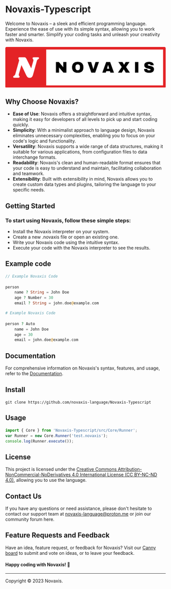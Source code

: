 # Novaxis-Typescript
Welcome to Novaxis – a sleek and efficient programming language. Experience the ease of use with its simple syntax, allowing you to work faster and smarter. Simplify your coding tasks and unleash your creativity with Novaxis.

![Novaxis-background-border](images/short-name-part-border-10.png)

## Why Choose Novaxis?
- **Ease of Use**: Novaxis offers a straightforward and intuitive syntax, making it easy for developers of all levels to pick up and start coding quickly.
- **Simplicity**: With a minimalist approach to language design, Novaxis eliminates unnecessary complexities, enabling you to focus on your code's logic and functionality.
- **Versatility**: Novaxis supports a wide range of data structures, making it suitable for various applications, from configuration files to data interchange formats.
- **Readability**: Novaxis's clean and human-readable format ensures that your code is easy to understand and maintain, facilitating collaboration and teamwork.
- **Extensibility**: Built with extensibility in mind, Novaxis allows you to create custom data types and plugins, tailoring the language to your specific needs.


## Getting Started
### To start using Novaxis, follow these simple steps:
- Install the Novaxis interpreter on your system.
- Create a new .novaxis file or open an existing one.
- Write your Novaxis code using the intuitive syntax.
- Execute your code with the Novaxis interpreter to see the results.

## Example code
```PHP
// Example Novaxis Code

person
    name ? String = John Doe
    age ? Number = 30
    email ? String = john.doe@example.com
```
```PHP
# Example Novaxis Code

person ? Auto
    name = John Doe
    age = 30
    email = john.doe@example.com
```

## Documentation
For comprehensive information on Novaxis's syntax, features, and usage, refer to the [Documentation](https://github.com/novaxis-language/Novaxis-documents).

## Install
```git clone https://github.com/novaxis-language/Novaxis-Typescript```

## Usage
```Typescript
import { Core } from 'Novaxis-Typescript/src/Core/Runner';
var Runner = new Core.Runner('test.novaxis');
console.log(Runner.execute());
```

## License

This project is licensed under the [Creative Commons Attribution-NonCommercial-NoDerivatives 4.0 International License (CC BY-NC-ND 4.0)](LICENSE), allowing you to use the language.

## Contact Us

If you have any questions or need assistance, please don't hesitate to contact our support team at [novaxis-language@proton.me](mailto:novaxis-language@proton.me) or join our community forum here.

## Feature Requests and Feedback

Have an idea, feature request, or feedback for Novaxis? Visit our [Canny board](https://novaxis-language.canny.io/novaxis) to submit and vote on ideas, or to leave your feedback.

#### Happy coding with Novaxis! 🚀

---

Copyright © 2023 Novaxis.
